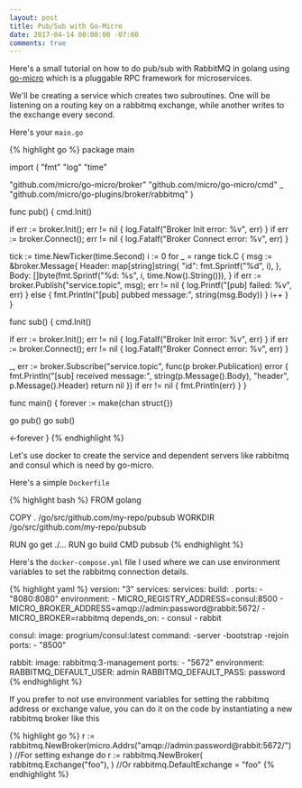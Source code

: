 ```yaml
---
layout: post
title: Pub/Sub with Go-Micro
date: 2017-04-14 00:00:00 -07:00
comments: true
---
```


Here's a small tutorial on how to do pub/sub with RabbitMQ in golang using [go-micro](https://github.com/micro/go-micro) which is a pluggable RPC framework for microservices.

We'll be creating a service which creates two subroutines. One will be listening on a routing key on a rabbitmq exchange, while another writes to the exchange every second.

Here's your `main.go`

{% highlight go %}
package main

import (
  "fmt"
  "log"
  "time"

  "github.com/micro/go-micro/broker"
  "github.com/micro/go-micro/cmd"
  _ "github.com/micro/go-plugins/broker/rabbitmq"
)

func pub() {
  cmd.Init()

  if err := broker.Init(); err != nil {
    log.Fatalf("Broker Init error: %v", err)
  }
  if err := broker.Connect(); err != nil {
    log.Fatalf("Broker Connect error: %v", err)
  }

  tick := time.NewTicker(time.Second)
  i := 0
  for _ = range tick.C {
    msg := &broker.Message{
      Header: map[string]string{
        "id": fmt.Sprintf("%d", i),
      },
      Body: []byte(fmt.Sprintf("%d: %s", i, time.Now().String())),
    }
    if err := broker.Publish("service.topic", msg); err != nil {
      log.Printf("[pub] failed: %v", err)
    } else {
      fmt.Println("[pub] pubbed message:", string(msg.Body))
    }
    i++
  }
}

func sub() {
  cmd.Init()

  if err := broker.Init(); err != nil {
    log.Fatalf("Broker Init error: %v", err)
  }
  if err := broker.Connect(); err != nil {
    log.Fatalf("Broker Connect error: %v", err)
  }

  _, err := broker.Subscribe("service.topic", func(p broker.Publication) error {
    fmt.Println("[sub] received message:", string(p.Message().Body), "header", p.Message().Header)
    return nil
  })
  if err != nil {
    fmt.Println(err)
  }
}

func main() {
  forever := make(chan struct{})

  go pub()
  go sub()

  <-forever
}
{% endhighlight %}

Let's use docker to create the service and dependent servers like rabbitmq and consul which is need by go-micro.

Here's a simple `Dockerfile`

{% highlight bash %}
FROM golang

COPY . /go/src/github.com/my-repo/pubsub
WORKDIR /go/src/github.com/my-repo/pubsub

RUN go get ./...
RUN go build
CMD pubsub
{% endhighlight %}

Here's the `docker-compose.yml` file I used where we can use environment variables to set the rabbitmq connection details.

{% highlight yaml %}
version: "3"
services:
  services:
    build: .
    ports:
      - "8080:8080"
    environment:
      - MICRO_REGISTRY_ADDRESS=consul:8500
      - MICRO_BROKER_ADDRESS=amqp://admin:password@rabbit:5672/
      - MICRO_BROKER=rabbitmq
    depends_on:
      - consul
      - rabbit

  consul:
    image: progrium/consul:latest
    command: -server -bootstrap -rejoin
    ports:
      - "8500"

  rabbit:
    image: rabbitmq:3-management
    ports:
      - "5672"
    environment:
      RABBITMQ_DEFAULT_USER: admin
      RABBITMQ_DEFAULT_PASS: password
{% endhighlight %}

If you prefer to not use environment variables for setting the rabbitmq address or exchange value, you can do it on the code by instantiating a new rabbitmq broker like this

{% highlight go %}
r := rabbitmq.NewBroker(micro.Addrs("amqp://admin:password@rabbit:5672/"))
//For setting exhange do
r := rabbitmq.NewBroker(
    rabbitmq.Exchange("foo"),
)
//Or
rabbitmq.DefaultExchange = "foo"
{% endhighlight %}
